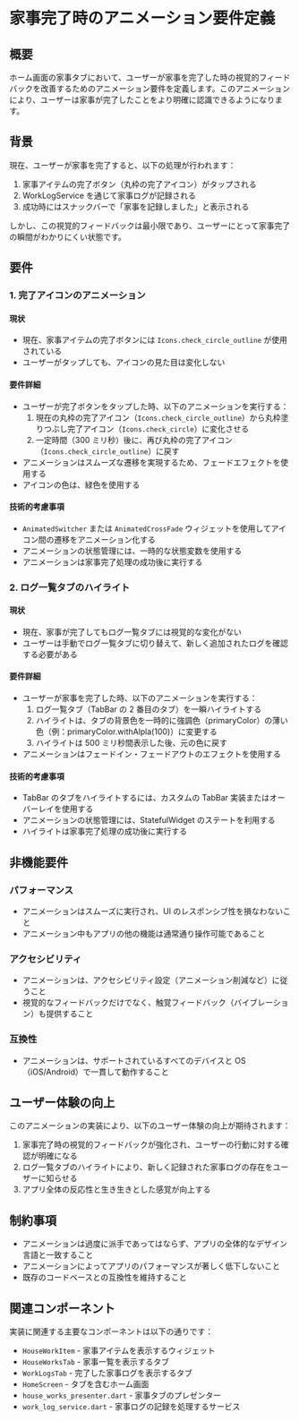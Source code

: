# 家事完了時のアニメーション要件定義

## 概要

ホーム画面の家事タブにおいて、ユーザーが家事を完了した時の視覚的フィードバックを改善するためのアニメーション要件を定義します。このアニメーションにより、ユーザーは家事が完了したことをより明確に認識できるようになります。

## 背景

現在、ユーザーが家事を完了すると、以下の処理が行われます：

1. 家事アイテムの完了ボタン（丸枠の完了アイコン）がタップされる
2. WorkLogService を通じて家事ログが記録される
3. 成功時にはスナックバーで「家事を記録しました」と表示される

しかし、この視覚的フィードバックは最小限であり、ユーザーにとって家事完了の瞬間がわかりにくい状態です。

## 要件

### 1. 完了アイコンのアニメーション

#### 現状

- 現在、家事アイテムの完了ボタンには `Icons.check_circle_outline` が使用されている
- ユーザーがタップしても、アイコンの見た目は変化しない

#### 要件詳細

- ユーザーが完了ボタンをタップした時、以下のアニメーションを実行する：
  1. 現在の丸枠の完了アイコン（`Icons.check_circle_outline`）から丸枠塗りつぶし完了アイコン（`Icons.check_circle`）に変化させる
  2. 一定時間（300 ミリ秒）後に、再び丸枠の完了アイコン（`Icons.check_circle_outline`）に戻す
- アニメーションはスムーズな遷移を実現するため、フェードエフェクトを使用する
- アイコンの色は、緑色を使用する

#### 技術的考慮事項

- `AnimatedSwitcher` または `AnimatedCrossFade` ウィジェットを使用してアイコン間の遷移をアニメーション化する
- アニメーションの状態管理には、一時的な状態変数を使用する
- アニメーションは家事完了処理の成功後に実行する

### 2. ログ一覧タブのハイライト

#### 現状

- 現在、家事が完了してもログ一覧タブには視覚的な変化がない
- ユーザーは手動でログ一覧タブに切り替えて、新しく追加されたログを確認する必要がある

#### 要件詳細

- ユーザーが家事を完了した時、以下のアニメーションを実行する：
  1. ログ一覧タブ（TabBar の 2 番目のタブ）を一瞬ハイライトする
  2. ハイライトは、タブの背景色を一時的に強調色（primaryColor）の薄い色（例：primaryColor.withAlpla(100)）に変更する
  3. ハイライトは 500 ミリ秒間表示した後、元の色に戻す
- アニメーションはフェードイン・フェードアウトのエフェクトを使用する

#### 技術的考慮事項

- TabBar のタブをハイライトするには、カスタムの TabBar 実装またはオーバーレイを使用する
- アニメーションの状態管理には、StatefulWidget のステートを利用する
- ハイライトは家事完了処理の成功後に実行する

## 非機能要件

### パフォーマンス

- アニメーションはスムーズに実行され、UI のレスポンシブ性を損なわないこと
- アニメーション中もアプリの他の機能は通常通り操作可能であること

### アクセシビリティ

- アニメーションは、アクセシビリティ設定（アニメーション削減など）に従うこと
- 視覚的なフィードバックだけでなく、触覚フィードバック（バイブレーション）も提供すること

### 互換性

- アニメーションは、サポートされているすべてのデバイスと OS（iOS/Android）で一貫して動作すること

## ユーザー体験の向上

このアニメーションの実装により、以下のユーザー体験の向上が期待されます：

1. 家事完了時の視覚的フィードバックが強化され、ユーザーの行動に対する確認が明確になる
2. ログ一覧タブのハイライトにより、新しく記録された家事ログの存在をユーザーに知らせる
3. アプリ全体の反応性と生き生きとした感覚が向上する

## 制約事項

- アニメーションは過度に派手であってはならず、アプリの全体的なデザイン言語と一致すること
- アニメーションによってアプリのパフォーマンスが著しく低下しないこと
- 既存のコードベースとの互換性を維持すること

## 関連コンポーネント

実装に関連する主要なコンポーネントは以下の通りです：

- `HouseWorkItem` - 家事アイテムを表示するウィジェット
- `HouseWorksTab` - 家事一覧を表示するタブ
- `WorkLogsTab` - 完了した家事ログを表示するタブ
- `HomeScreen` - タブを含むホーム画面
- `house_works_presenter.dart` - 家事タブのプレゼンター
- `work_log_service.dart` - 家事ログの記録を処理するサービス
